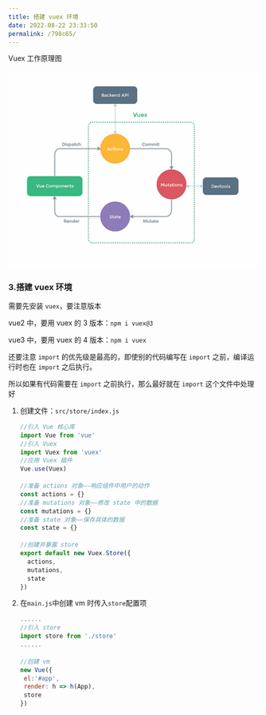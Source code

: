 ```yaml
---
title: 搭建 vuex 环境
date: 2022-08-22 23:33:50
permalink: /798c65/
---
```


Vuex 工作原理图

![](../../.vuepress/public/img/vue2+3/008.png)

### 3.搭建 vuex 环境

需要先安装 `vuex`，要注意版本

vue2 中，要用 vuex 的 3 版本：`npm i vuex@3`

vue3 中，要用 vuex 的 4 版本：`npm i vuex`

还要注意 `import` 的优先级是最高的，即使别的代码编写在 `import` 之前，编译运行时也在 `import` 之后执行。

所以如果有代码需要在 `import` 之前执行，那么最好就在 `import` 这个文件中处理好

1. 创建文件：`src/store/index.js`

   ```js
   //引入 Vue 核心库
   import Vue from 'vue'
   //引入 Vuex
   import Vuex from 'vuex'
   //应用 Vuex 插件
   Vue.use(Vuex)

   //准备 actions 对象——响应组件中用户的动作
   const actions = {}
   //准备 mutations 对象——修改 state 中的数据
   const mutations = {}
   //准备 state 对象——保存具体的数据
   const state = {}

   //创建并暴露 store
   export default new Vuex.Store({
     actions,
     mutations,
     state
   })
   ```

2. 在`main.js`中创建 vm 时传入`store`配置项

   ```js
   ......
   //引入 store
   import store from './store'
   ......

   //创建 vm
   new Vue({
   	el:'#app',
   	render: h => h(App),
   	store
   })
   ```

